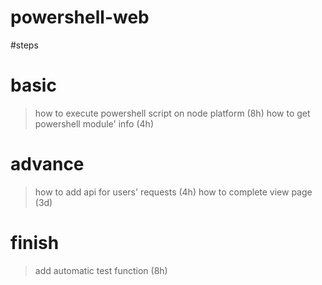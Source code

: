 # powershell-web

#steps
# basic
  > how to execute powershell script on node platform (8h)
  > how to get powershell module' info (4h)
# advance
  > how to add api for users' requests (4h)
  > how to complete view page (3d)
# finish
  > add automatic test function (8h)
